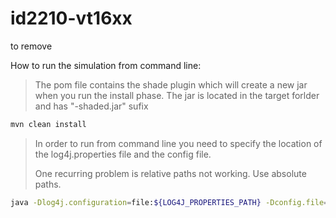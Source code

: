 # id2210-vt16xx
to remove

How to run the simulation from command line:
 
> The pom file contains the shade plugin which will create a new jar when you run the install phase. The jar is located in the target forlder and has "-shaded.jar" sufix

```sh
mvn clean install
```

> In order to run from command line you need to specify the location of the log4j.properties file and the config file.
> 
> One recurring problem is relative paths not working. Use absolute paths.



```sh
java -Dlog4j.configuration=file:${LOG4J_PROPERTIES_PATH} -Dconfig.file=${CONFIG_FILE_PATH} -jar ${JAR}
```
